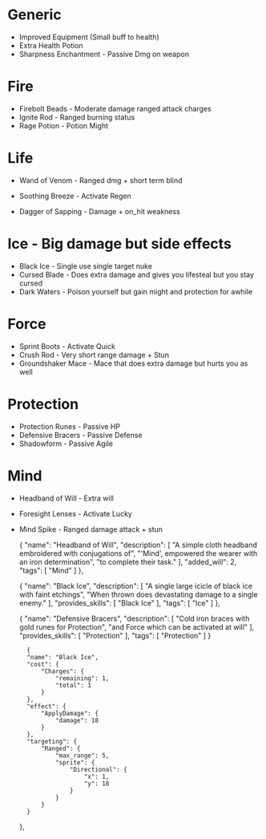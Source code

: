 # Generic
- Improved Equipment (Small buff to health)
- Extra Health Potion
- Sharpness Enchantment - Passive Dmg on weapon

# Fire
- Firebolt Beads - Moderate damage ranged attack charges
- Ignite Rod - Ranged burning status
- Rage Potion - Potion Might


# Life
- Wand of Venom - Ranged dmg + short term blind
- Soothing Breeze - Activate Regen 


- Dagger of Sapping - Damage + on_hit weakness

# Ice - Big damage but side effects
- Black Ice - Single use single target nuke
- Cursed Blade - Does extra damage and gives you lifesteal but you stay cursed
- Dark Waters - Poison yourself but gain might and protection for awhile

# Force
- Sprint Boots - Activate Quick
- Crush Rod - Very short range damage + Stun
- Groundshaker Mace - Mace that does extra damage but hurts you as well

# Protection
- Protection Runes - Passive HP
- Defensive Bracers - Passive Defense
- Shadowform - Passive Agile

# Mind 
- Headband of Will - Extra will
- Foresight Lenses - Activate Lucky
- Mind Spike - Ranged damage attack + stun

    {
        "name": "Headband of Will",
        "description": [
            "A simple cloth headband embroidered with conjugations of",
            "'Mind', empowered the wearer with an iron determination",
            "to complete their task."
        ],
        "added_will": 2,
        "tags": [
            "Mind"
        ]
    },

    {
        "name": "Black Ice",
        "description": [
            "A single large icicle of black ice with faint etchings",
            "When thrown does devastating damage to a single enemy."
        ],
        "provides_skills": [
            "Black Ice"
        ],
        "tags": [
            "Ice"
        ]
    },


    {
        "name": "Defensive Bracers",
        "description": [
            "Cold iron braces with gold runes for Protection",
            "and Force which can be activated at will"
        ],
        "provides_skills": [
            "Protection"
        ],
        "tags": [
            "Protection"
        ]
    }





        {
        "name": "Black Ice",
        "cost": {
            "Charges": {
                "remaining": 1,
                "total": 1
            }
        },
        "effect": {
            "ApplyDamage": {
                "damage": 18
            }
        },
        "targeting": {
            "Ranged": {
                "max_range": 5,
                "sprite": {
                    "Directional": {
                        "x": 1,
                        "y": 18
                    }
                }
            }
        }
    },

